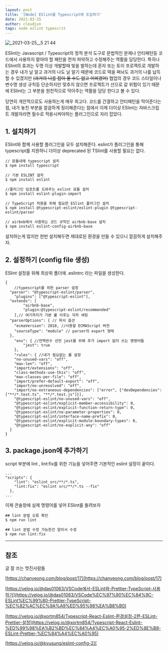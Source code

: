 ```yaml
---
layout: post
title: '[Node] ESlint를 Typescript에 도입하기'
date: 2021-03-25
author: cloudjun
tags: node eslint typescrit
---
```


![_2021-03-25__5 21 44](https://user-images.githubusercontent.com/36251104/112447676-efa24f00-8d94-11eb-8ff4-06f133a0b2cb.png)

ESlint는 Javascript / Typescript의 정적 분석 도구로 문법적인 문제나 안티패턴등 코드에서 사용하지 말아야 할 패턴을 먼저 파악하고 수정해주는 역활을 담당한다. 특히나 ESlint의 효과는 두명 이상 개발할때 빛을 발하는데  혼자 또는 토이 프로젝트로 개발하는 경우 내가 날 알고 과거의 나도 날 알기 때문에 코드로 떡을 쩌놔도 과거의 나를 납득 할 수 있겠지만  ~~(과거의 나를 잡아 올 수도 없고 어쩌겠어)~~ 협업의 경우 코드 스타일이나 변수명 생성 규칙등 단순하지만 맞추지 않으면 프로젝트가 산으로 갈 위험이 있기 때문에 ESlint는 그 부분을 원천적으로 막아주는 역활을 담당 한다고 볼 수 있다. 

당연히 개안적으로도 사용하는게 매우 최고다. 코드를 간결하고 안티패턴을 막아준다는 점, 내가 놓친 부분을 깔끔하게 정리해준다는 점에서 이제 더이상 ESlint는 자바스크립트 개발자라면 필수로 적용시켜야하는 플러그인으로 자리 잡았다.

## 1. 설치하기

ESlint와 함께 사용할 플러그인을 모두 설치해준다. eslint가 플러그인을 통해 typescript를 지원하니 더이상 deprecated 된 TSlint를 사용할 필요는 없다.

 

```tsx
// 묘듈내에 typescript 설치
$ npm install typescript
 
// 기본 ESLINT 설치
$ npm install eslint 

//플러그인 임포트를 도와주는 eslint 묘듈 설치
$ npm install eslint-plugin-import

// TypeScript 적용을 위해 필요한 ESlint 플러그인 설치
$ npm install @typescript-eslint/eslint-plugin @typescript-eslint/parser

// airbnb에서 사용하는 코드 규칙인 airbnb-base 설치
$ npm install eslint-config-airbnb-base
```

설치하는게 많지만 한번 설치해두면 제대로된 환경을 만들 수 있으니 깔끔하게 설치해주자.

## 2. 설정하기 (config file 생성)

ESlint 설정을 위해 최상위 폴더에 .eslintrc 라는 파일을 생성한다.

```tsx
{
	//typescript를 위한 parser 설정
  "parser": "@typescript-eslint/parser",
	"plugins": ["@typescript-eslint"],
  "extends": [
		"airbnb-base",
		"plugin:@typescript-eslint/recommended"
	],// 여기까지가 기본 룰 이후는 각자 세팅
  "parserOptions": { // 파서 옵션 
    "ecmaVersion": 2018, //사용할 ECMAScript 버전
    "sourceType": "module" // parser의 export 형태
  },
	"env": { //전역번수 선언 jest를 위해 추가 import 없이 쓰는 명령어들
	    "jest": true
	},
	"rules": { //내가 필요없는 룰 설정
    "no-unused-vars": "off",
    "max-len": "off",
    "import/extensions": "off",
    "class-methods-use-this": "off",
    "max-classes-per-file": "off",
    "import/prefer-default-export": "off",
    "import/no-unresolved": "off",
    "import/no-extraneous-dependencies": ["error", {"devDependencies": ["**/*.test.ts", "**/*.test.js"]}],
    "@typescript-eslint/no-unused-vars": "off",
    "@typescript-eslint/explicit-member-accessibility": 0,
    "@typescript-eslint/explicit-function-return-type": 0,
    "@typescript-eslint/no-parameter-properties": 0,
    "@typescript-eslint/interface-name-prefix": 0,
    "@typescript-eslint/explicit-module-boundary-types": 0,
    "@typescript-eslint/no-explicit-any": "off"
  }
}
```

## 3. package.json에 추가하기

script 부분에 lint , lint:fix를 위한 기능을 넣어주면 기본적인 eslint 설정이 끝이다.

```tsx
...
"scripts": {
    "lint": "eslint src/**/*.ts",
    "lint:fix": "eslint src/**/*.ts --fix"
  },
...
```

이제 콘솔창에 실제 명령어를 넣어 ESlint를 돌려보자

```tsx
## lint 문법 오류 확인
$ npm run lint

## lint 문법 수정 가능한건 알아서 수정  
$ npm run lint:fix 
```

---

## 참조

글 잘 쓰는 멋진사람들

[https://chanyeong.com/blog/post/17](https://chanyeong.com/blog/post/17)

[https://velog.io/@das01063/VSCode에서-ESLint와-Prettier-TypeScript-사용하기](https://velog.io/@das01063/VSCode%EC%97%90%EC%84%9C-ESLint%EC%99%80-Prettier-TypeScript-%EC%82%AC%EC%9A%A9%ED%95%98%EA%B8%B0)

[https://velog.io/@xortm854/Typescript-React-Eslint-환경설정-2편-ESLint-Prettier-설정](https://velog.io/@xortm854/Typescript-React-Eslint-%ED%99%98%EA%B2%BD%EC%84%A4%EC%A0%95-2%ED%8E%B8-ESLint-Prettier-%EC%84%A4%EC%A0%95)

[https://velog.io/@kyusung/eslint-config-2](